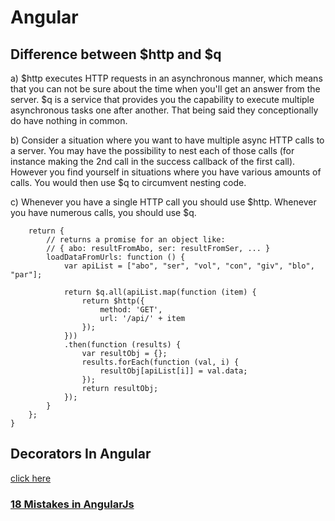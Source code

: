 # Angular

Difference between $http and $q
-----
a) $http executes HTTP requests in an asynchronous manner, which means that you can not be sure about the time when you'll get an answer from the server. $q is a service that provides you the capability to execute multiple asynchronous tasks one after another. That being said they conceptionally do have nothing in common.


b) Consider a situation where you want to have multiple async HTTP calls to a server. You may have the possibility to nest each of those calls (for instance making the 2nd call in the success callback of the first call). However you find yourself in situations where you have various amounts of calls. You would then use $q to circumvent nesting code.


c) Whenever you have a single HTTP call you should use $http. Whenever you have numerous calls, you should use $q.


```function getSearchData() {
    return {
        // returns a promise for an object like:
        // { abo: resultFromAbo, ser: resultFromSer, ... }
        loadDataFromUrls: function () {
            var apiList = ["abo", "ser", "vol", "con", "giv", "blo", "par"];

            return $q.all(apiList.map(function (item) {
                return $http({
                    method: 'GET',
                    url: '/api/' + item
                });
            }))
            .then(function (results) {
                var resultObj = {};
                results.forEach(function (val, i) {
                    resultObj[apiList[i]] = val.data;
                });
                return resultObj;        
            });
        }
    };
}
```
Decorators In Angular
--------
<a href="https://toddmotto.com/angular-decorators">click here</a>

### <a href="https://www.toptal.com/angular-js/top-18-most-common-angularjs-developer-mistakes"> 18 Mistakes in AngularJs </a>
